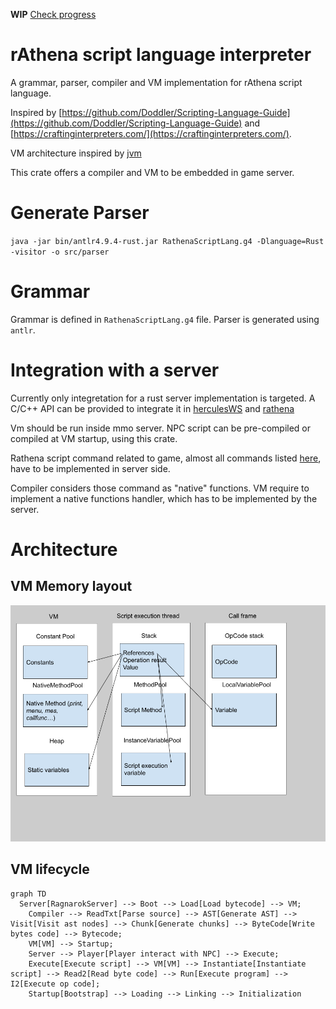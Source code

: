 **WIP** [Check progress](https://github.com/nmeylan/rathena-script-lang-interpreter/issues/1)

# rAthena script language interpreter
A grammar, parser, compiler and VM implementation for rAthena script language.

Inspired by [https://github.com/Doddler/Scripting-Language-Guide](https://github.com/Doddler/Scripting-Language-Guide) and [https://craftinginterpreters.com/](https://craftinginterpreters.com/).

VM architecture inspired by [jvm](https://docs.oracle.com/javase/specs/jvms/se11/html/index.html)

This crate offers a compiler and VM to be embedded in game server.

# Generate Parser
`java -jar bin/antlr4.9.4-rust.jar RathenaScriptLang.g4 -Dlanguage=Rust -visitor -o src/parser`

# Grammar
Grammar is defined in `RathenaScriptLang.g4` file. Parser is generated using `antlr`.

# Integration with a server
Currently only integretation for a rust server implementation is targeted. A C/C++ API can be provided to integrate it in [herculesWS](https://github.com/HerculesWS/Hercules) and [rathena](https://github.com/rathena/rathena)

Vm should be run inside mmo server. NPC script can be pre-compiled or compiled at VM startup, using this crate.

Rathena script command related to game, almost all commands listed [here](https://github.com/rathena/rathena/blob/master/doc/script_commands.txt#L1012), have to be implemented in server side. 

Compiler considers those command as "native" functions. VM require to implement a native functions handler, which has to be implemented by the server.

# Architecture
## VM Memory layout
![](doc/vm%20architecture.png)

## VM lifecycle
```mermaid
graph TD
  Server[RagnarokServer] --> Boot --> Load[Load bytecode] --> VM;
    Compiler --> ReadTxt[Parse source] --> AST[Generate AST] --> Visit[Visit ast nodes] --> Chunk[Generate chunks] --> ByteCode[Write bytes code] --> Bytecode;
    VM[VM] --> Startup;
    Server --> Player[Player interact with NPC] --> Execute;
    Execute[Execute script] --> VM[VM] --> Instantiate[Instantiate script] --> Read2[Read byte code] --> Run[Execute program] --> I2[Execute op code];
    Startup[Bootstrap] --> Loading --> Linking --> Initialization
 

```
